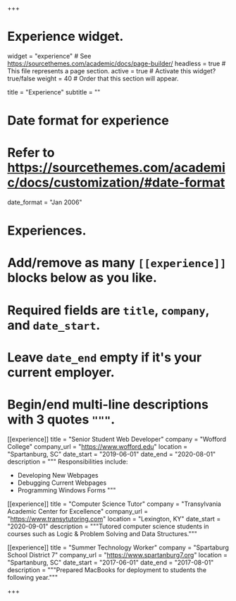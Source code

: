 +++
# Experience widget.
widget = "experience"  # See https://sourcethemes.com/academic/docs/page-builder/
headless = true  # This file represents a page section.
active = true  # Activate this widget? true/false
weight = 40  # Order that this section will appear.

title = "Experience"
subtitle = ""

# Date format for experience
#   Refer to https://sourcethemes.com/academic/docs/customization/#date-format
date_format = "Jan 2006"

# Experiences.
#   Add/remove as many `[[experience]]` blocks below as you like.
#   Required fields are `title`, `company`, and `date_start`.
#   Leave `date_end` empty if it's your current employer.
#   Begin/end multi-line descriptions with 3 quotes `"""`.
[[experience]]
  title = "Senior Student Web Developer"
  company = "Wofford College"
  company_url = "https://www.wofford.edu"
  location = "Spartanburg, SC"
  date_start = "2019-06-01"
  date_end = "2020-08-01"
  description = """
  Responsibilities include:

  * Developing New Webpages
  * Debugging Current Webpages
  * Programming Windows Forms
  """

  [[experience]]
    title = "Computer Science Tutor"
    company = "Transylvania Academic Center for Excellence"
    company_url = "https://www.transytutoring.com"
    location = "Lexington, KY"
    date_start = "2020-09-01"
    description = """Tutored computer science students in courses such as Logic & Problem Solving and Data Structures."""

[[experience]]
  title = "Summer Technology Worker"
  company = "Spartaburg School District 7"
  company_url = "https://www.spartanburg7.org"
  location = "Spartanburg, SC"
  date_start = "2017-06-01"
  date_end = "2017-08-01"
  description = """Prepared MacBooks for deployment to students the following year."""

+++
